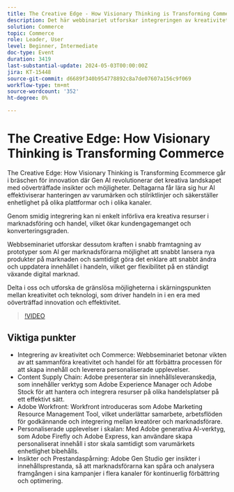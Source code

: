 ```yaml
---
title: The Creative Edge - How Visionary Thinking is Transforming Commerce
description: Det här webbinariet utforskar integreringen av kreativitet och handel och visar hur Adobe verktyg och tekniker kan hantera resurser, skala innehållsskapande och effektivisera innehållsleveranskedjan. Där diskuteras vikten av att sammanföra kreativitet och handel och även behandlas ämnen som personaliserade upplevelser, hantering av resurser och användning av verktyg som Adobe Workfront, Adobe Experience Manager och Adobe Stock för att effektivisera skapandet av innehåll.
solution: Commerce
topic: Commerce
role: Leader, User
level: Beginner, Intermediate
doc-type: Event
duration: 3419
last-substantial-update: 2024-05-03T00:00:00Z
jira: KT-15448
source-git-commit: d6689f340b954778892c8a7de07607a156c9f069
workflow-type: tm+mt
source-wordcount: '352'
ht-degree: 0%

---
```



# The Creative Edge: How Visionary Thinking is Transforming Commerce

The Creative Edge: How Visionary Thinking is Transforming Ecommerce går i bräschen för innovation där Gen AI revolutionerar det kreativa landskapet med oöverträffade insikter och möjligheter. Deltagarna får lära sig hur AI effektiviserar hanteringen av varumärken och stilriktlinjer och säkerställer enhetlighet på olika plattformar och i olika kanaler.

Genom smidig integrering kan ni enkelt införliva era kreativa resurser i marknadsföring och handel, vilket ökar kundengagemanget och konverteringsgraden.

Webbseminariet utforskar dessutom kraften i snabb framtagning av prototyper som AI ger marknadsförarna möjlighet att snabbt lansera nya produkter på marknaden och samtidigt göra det enklare att snabbt ändra och uppdatera innehållet i handeln, vilket ger flexibilitet på en ständigt växande digital marknad.

Delta i oss och utforska de gränslösa möjligheterna i skärningspunkten mellan kreativitet och teknologi, som driver handeln in i en era med oöverträffad innovation och effektivitet.

>[!VIDEO](https://video.tv.adobe.com/v/3428818/?learn=on)

## Viktiga punkter

* Integrering av kreativitet och Commerce: Webbseminariet betonar vikten av att sammanföra kreativitet och handel för att förbättra processen för att skapa innehåll och leverera personaliserade upplevelser.
* Content Supply Chain: Adobe presenterar sin innehållsleveranskedja, som innehåller verktyg som Adobe Experience Manager och Adobe Stock för att hantera och integrera resurser på olika handelsplatser på ett effektivt sätt.
* Adobe Workfront: Workfront introduceras som Adobe Marketing Resource Management Tool, vilket underlättar samarbete, arbetsflöden för godkännande och integrering mellan kreatörer och marknadsförare.
* Personaliserade upplevelser i skalan: Med Adobe generativa AI-verktyg, som Adobe Firefly och Adobe Express, kan användare skapa personaliserat innehåll i stor skala samtidigt som varumärkets enhetlighet bibehålls.
* Insikter och Prestandaspårning: Adobe Gen Studio ger insikter i innehållsprestanda, så att marknadsförarna kan spåra och analysera framgången i sina kampanjer i flera kanaler för kontinuerlig förbättring och optimering.

